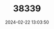 ---
title: "38339"
category: "Oxandra leucodermis"
draft: false
date: 2024-02-22 13:03:50
languages:
  Arawak: ["Eé-ña-moo-re"]
  Spanish; Castilian: ["Palo Paye", "Tortuga Caspi", "Tortuga Caspi Amarillo", "Vara", "Espintana"]
---